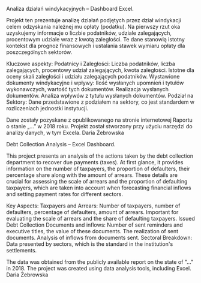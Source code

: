 Analiza działań windykacyjnych – Dashboard Excel.

Projekt ten prezentuje analizę działań podjętych przez dział windykacji celem odzyskania należnej mu opłaty (podatku). 
Na pierwszy rzut oka uzyskujemy informacje o liczbie podatników, udziale zalegających, procentowym udziale wraz z kwotą zaległości. 
Te dane stanowią istotny kontekst dla prognoz finansowych i ustalania stawek wymiaru opłaty dla poszczególnych sektorów.

Kluczowe aspekty:
    Podatnicy i Zaległości:
        Liczba podatników, liczba zalegających, procentowy udział zalegających, kwota zaległości.
        Istotne dla oceny skali zaległości i udziału zalegających podatników.
    Wystawione dokumenty windykacyjne i wpływy:
        Ilość wysłanych upomnień i tytułów wykonawczych, wartość tych dokumentów.
        Realizacja wysłanych dokumentów.
        Analiza wpływów z tytułu wysłanych dokumentów.
    Podział na Sektory:
        Dane przedstawione z podziałem na sektory, co jest standardem w rozliczeniach jednostki instytucji.

Dane zostały pozyskane z opublikowanego na stronie internetowej Raportu o stanie „...” w 2018 roku.
Projekt został stworzony przy użyciu narzędzi do analizy danych, w tym Excela.
Daria Żebrowska

Debt Collection Analysis – Excel Dashboard.

This project presents an analysis of the actions taken by the debt collection department to recover due payments (taxes). 
At first glance, it provides information on the number of taxpayers, the proportion of defaulters, their percentage share along with the amount of arrears.
These details are crucial for assessing the scale of arrears and the proportion of defaulting taxpayers, 
which are taken into account when forecasting financial inflows and setting payment rates for different sectors.

Key Aspects:
    Taxpayers and Arrears:
        Number of taxpayers, number of defaulters, percentage of defaulters, amount of arrears.
        Important for evaluating the scale of arrears and the share of defaulting taxpayers.
    Issued Debt Collection Documents and inflows:
        Number of sent reminders and executive titles, the value of these documents.
        The realization of sent documents.
        Analysis of inflows from documents sent.
    Sectoral Breakdown:
        Data presented by sectors, which is the standard in the institution's settlements.

The data was obtained from the publicly available report on the state of "..." in 2018.
The project was created using data analysis tools, including Excel.
Daria Żebrowska
